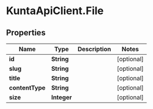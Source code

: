 # KuntaApiClient.File

## Properties
Name | Type | Description | Notes
------------ | ------------- | ------------- | -------------
**id** | **String** |  | [optional] 
**slug** | **String** |  | [optional] 
**title** | **String** |  | [optional] 
**contentType** | **String** |  | [optional] 
**size** | **Integer** |  | [optional] 


